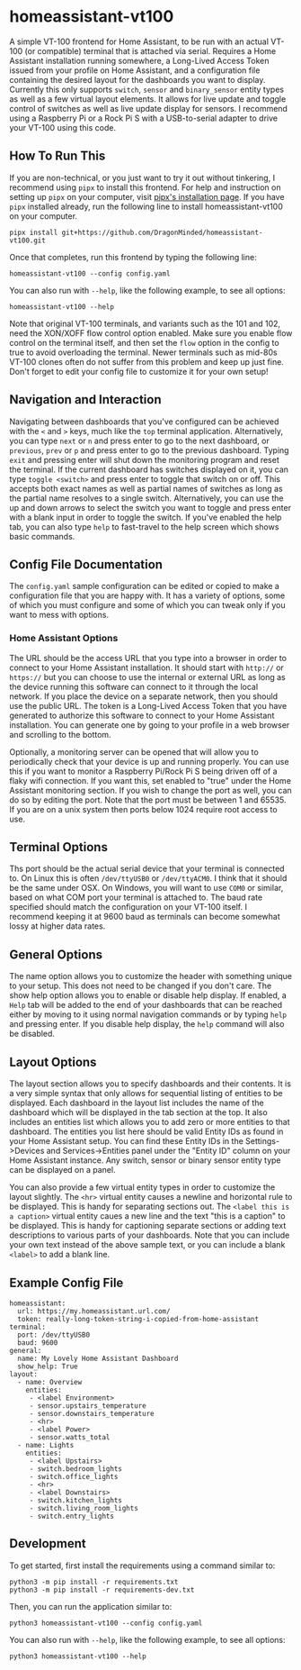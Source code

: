 # homeassistant-vt100

A simple VT-100 frontend for Home Assistant, to be run with an actual VT-100 (or compatible) terminal that is attached via serial. Requires a Home Assistant installation running somewhere, a Long-Lived Access Token issued from your profile on Home Assistant, and a configuration file containing the desired layout for the dashboards you want to display. Currently this only supports `switch`, `sensor` and `binary_sensor` entity types as well as a few virtual layout elements. It allows for live update and toggle control of switches as well as live update display for sensors. I recommend using a Raspberry Pi or a Rock Pi S with a USB-to-serial adapter to drive your VT-100 using this code.

## How To Run This

If you are non-technical, or you just want to try it out without tinkering, I recommend using `pipx` to install this frontend. For help and instruction on setting up `pipx` on your computer, visit [pipx's installation page](https://pipx.pypa.io/stable/installation/). If you have `pipx` installed already, run the following line to install homeassistant-vt100 on your computer.

```
pipx install git+https://github.com/DragonMinded/homeassistant-vt100.git
```

Once that completes, run this frontend by typing the following line:

```
homeassistant-vt100 --config config.yaml
```

You can also run with `--help`, like the following example, to see all options:

```
homeassistant-vt100 --help
```

Note that original VT-100 terminals, and variants such as the 101 and 102, need the XON/XOFF flow control option enabled. Make sure you enable flow control on the terminal itself, and then set the `flow` option in the config to true to avoid overloading the terminal. Newer terminals such as mid-80s VT-100 clones often do not suffer from this problem and keep up just fine. Don't forget to edit your config file to customize it for your own setup!

## Navigation and Interaction

Navigating between dashboards that you've configured can be achieved with the `<` and `>` keys, much like the `top` terminal application. Alternatively, you can type `next` or `n` and press enter to go to the next dashboard, or `previous`, `prev` or `p` and press enter to go to the previous dashboard. Typing `exit` and pressing enter will shut down the monitoring program and reset the terminal. If the current dashboard has switches displayed on it, you can type `toggle <switch>` and press enter to toggle that switch on or off. This accepts both exact names as well as partial names of switches as long as the partial name resolves to a single switch. Alternatively, you can use the up and down arrows to select the switch you want to toggle and press enter with a blank input in order to toggle the switch. If you've enabled the help tab, you can also type `help` to fast-travel to the help screen which shows basic commands.

## Config File Documentation

The `config.yaml` sample configuration can be edited or copied to make a configuration file that you are happy with. It has a variety of options, some of which you must configure and some of which you can tweak only if you want to mess with options.

### Home Assistant Options

The URL should be the access URL that you type into a browser in order to connect to your Home Assistant installation. It should start with `http://` or `https://` but you can choose to use the internal or external URL as long as the device running this software can connect to it through the local network. If you place the device on a separate network, then you should use the public URL. The token is a Long-Lived Access Token that you have generated to authorize this software to connect to your Home Assistant installation. You can generate one by going to your profile in a web browser and scrolling to the bottom.

Optionally, a monitoring server can be opened that will allow you to periodically check that your device is up and running properly. You can use this if you want to monitor a Raspberry Pi/Rock Pi S being driven off of a flaky wifi connection. If you want this, set enabled to "true" under the Home Assistant monitoring section. If you wish to change the port as well, you can do so by editing the port. Note that the port must be between 1 and 65535. If you are on a unix system then ports below 1024 require root access to use.

## Terminal Options

Ths port should be the actual serial device that your terminal is connected to. On Linux this is often `/dev/ttyUSB0` or `/dev/ttyACM0`. I think that it should be the same under OSX. On Windows, you will want to use `COM0` or similar, based on what COM port your terminal is attached to. The baud rate specified should match the configuration on your VT-100 itself. I recommend keeping it at 9600 baud as terminals can become somewhat lossy at higher data rates.

## General Options

The name option allows you to customize the header with something unique to your setup. This does not need to be changed if you don't care. The show help option allows you to enable or disable help display. If enabled, a `Help` tab will be added to the end of your dashboards that can be reached either by moving to it using normal navigation commands or by typing `help` and pressing enter. If you disable help display, the `help` command will also be disabled.

## Layout Options

The layout section allows you to specify dashboards and their contents. It is a very simple syntax that only allows for sequential listing of entities to be displayed. Each dashboard in the layout list includes the name of the dashboard which will be displayed in the tab section at the top. It also includes an entities list which allows you to add zero or more entities to that dashboard. The entities you list here should be valid Entity IDs as found in your Home Assistant setup. You can find these Entity IDs in the Settings->Devices and Services->Entities panel under the "Entity ID" column on your Home Assistant instance. Any switch, sensor or binary sensor entity type can be displayed on a panel.

You can also provide a few virtual entity types in order to customize the layout slightly. The `<hr>` virtual entity causes a newline and horizontal rule to be displayed. This is handy for separating sections out. The `<label this is a caption>` virtual entity caues a new line and the text "this is a caption" to be displayed. This is handy for captioning separate sections or adding text descriptions to various parts of your dashboards. Note that you can include your own text instead of the above sample text, or you can include a blank `<label>` to add a blank line.

## Example Config File

```
homeassistant:
  url: https://my.homeassistant.url.com/
  token: really-long-token-string-i-copied-from-home-assistant
terminal:
  port: /dev/ttyUSB0
  baud: 9600
general:
  name: My Lovely Home Assistant Dashboard
  show_help: True
layout:
  - name: Overview
    entities:
     - <label Environment>
     - sensor.upstairs_temperature
     - sensor.downstairs_temperature
     - <hr>
     - <label Power>
     - sensor.watts_total
  - name: Lights
    entities:
     - <label Upstairs>
     - switch.bedroom_lights
     - switch.office_lights
     - <hr>
     - <label Downstairs>
     - switch.kitchen_lights
     - switch.living_room_lights
     - switch.entry_lights
```

## Development

To get started, first install the requirements using a command similar to:

```
python3 -m pip install -r requirements.txt
python3 -m pip install -r requirements-dev.txt
```

Then, you can run the application similar to:

```
python3 homeassistant-vt100 --config config.yaml
```

You can also run with `--help`, like the following example, to see all options:

```
python3 homeassistant-vt100 --help
```
